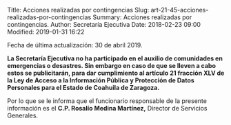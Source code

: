 Title: Acciones realizadas por contingencias
Slug: art-21-45-acciones-realizadas-por-contingencias
Summary: Acciones realizadas por contingencias.
Author: Secretaría Ejecutiva
Date: 2018-02-23 09:00
Modified: 2019-01-31 16:22


Fecha de última actualización: 30 de abril 2019.

**La Secretaría Ejecutiva no ha participado en el auxilio de comunidades en emergencias o desastres. Sin embargo en caso de que se lleven a cabo estos se publicitarán, para dar cumplimiento al artículo 21 fracción XLV de la Ley de Acceso a la Información Pública y Protección de Datos Personales para el Estado de Coahuila de Zaragoza.**

Por lo que se le informa que el funcionario responsable de la presente información es el **C.P. Rosalío Medina Martínez,** Director de Servicios Generales.
